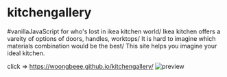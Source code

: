 # kitchengallery
#vanillaJavaScript 
for who's lost in ikea kitchen world/
Ikea kitchen offers a vareity of options of doors, handles, worktops/ 
It is hard to imagine which materials combination would be the best/ 
This site helps you imagine your ideal kitchen. 

click => https://woongbeee.github.io/kitchengallery/
![preview](https://user-images.githubusercontent.com/68073098/153695939-933a6192-526e-4970-8163-3cd1c02cc009.PNG)
